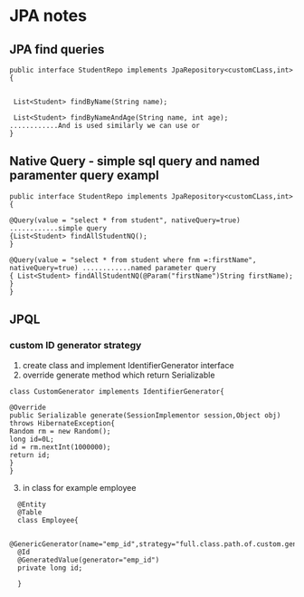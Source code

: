 # JPA notes

## JPA find queries
```
public interface StudentRepo implements JpaRepository<customCLass,int>{


 List<Student> findByName(String name);

 List<Student> findByNameAndAge(String name, int age);   ............And is used similarly we can use or 
}

```


## Native Query - simple sql query and named paramenter query exampl
```
public interface StudentRepo implements JpaRepository<customCLass,int>{

@Query(value = "select * from student", nativeQuery=true) ............simple query
{List<Student> findAllStudentNQ();
}

@Query(value = "select * from student where fnm =:firstName", nativeQuery=true) ............named parameter query
{ List<Student> findAllStudentNQ(@Param("firstName")String firstName);
}
}

```

## JPQL


### custom ID generator strategy
1. create class and implement IdentifierGenerator interface
2. override generate method which return Serializable
```
class CustomGenerator implements IdentifierGenerator{

@Override
public Serializable generate(SessionImplementor session,Object obj) throws HibernateException{
Random rm = new Random();
long id=0L;
id = rm.nextInt(1000000);
return id;
}
}
```

3. in class for example employee
 ```
   @Entity
   @Table
   class Employee{

   @GenericGenerator(name="emp_id",strategy="full.class.path.of.custom.generator.CustomGenerator")
   @Id
   @GeneratedValue(generator="emp_id")
   private long id;

   }
 ```
